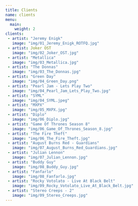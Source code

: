 ```yaml
---
title: Clients
name: clients
menu:
  main:
    weight: 2
clients:
 - artist: "Jeremy Enigk"
   image: "img/01_Jeremy_Enigk_ROTFQ.jpg"
 - artist: Joker OST
   image: "img/02_Joker_OST.jpg"
 - artist: "Metallica"
   image: "img/03_Metallica.jpg"
 - artist: "The Donnas"
   image: "img/03_The_Donnas.jpg"
 - artist: "Green Day"
   image: "img/04_Green_Day.png"
 - artist: "Pearl Jam - Lets Play Two"
   image: "img/04_Pearl_Jam_Lets_Play_Two.jpg"
 - artist: "SYML"
   image: "img/04_SYML.jpeg"
 - artist: "MXPX"
   image: "img/05_MXPX.jpg"
 - artist: "Diplo"
   image: "img/06_Diplo.jpg"
 - artist: "Game Of Thrones Season 8"
   image: "img/06_Game_Of_Thrones_Season_8.jpg"
 - artist: "The Fire Theft"
   image: "img/06_The_Fire_Theft.jpg"
 - artist: "August Burns Red - Guardians"
   image: "img/07_August_Burns_Red_Guardians.jpg"
 - artist: "Julian Lennon"
   image: "img/07_Julian_Lennon.jpg"
 - artist: "Buddy Guy"
   image: "img/08_Buddy_Guy.jpg"
 - artist: "Fanfarlo"
   image: "img/08_Fanfarlo.jpg"
 - artist: "Rocky Votolato - Live At Black Belt"
   image: "img/09_Rocky_Votolato_Live_At_Black_Belt.jpg"
 - artist: "Stereo Creeps - 2"
   image: "img/09_Stereo_Creeps.jpg"
---
```

